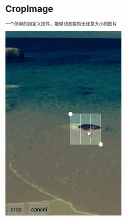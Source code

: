 # CropImage

一个简单的自定义控件，能够动态裁剪出任意大小的图片



![image](https://github.com/hellojiawa/CropImage/blob/master/demo.gif)
